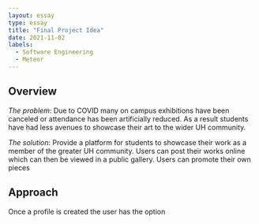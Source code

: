 ```yaml
---
layout: essay
type: essay
title: "Final Project Idea"
date: 2021-11-02
labels:
  - Software Engineering
  - Meteor
---
```


## Overview
*The problem*: Due to COVID many on campus exhibitions have been canceled or attendance has been artificially reduced. As a result students have had less avenues to showcase their art to the wider UH community.

*The solution*: Provide a platform for students to showcase their work as a member of the greater UH community. Users can post their works online which can then be viewed in a public gallery. Users can promote their own pieces




## Approach
Once a profile is created the user has the option 

